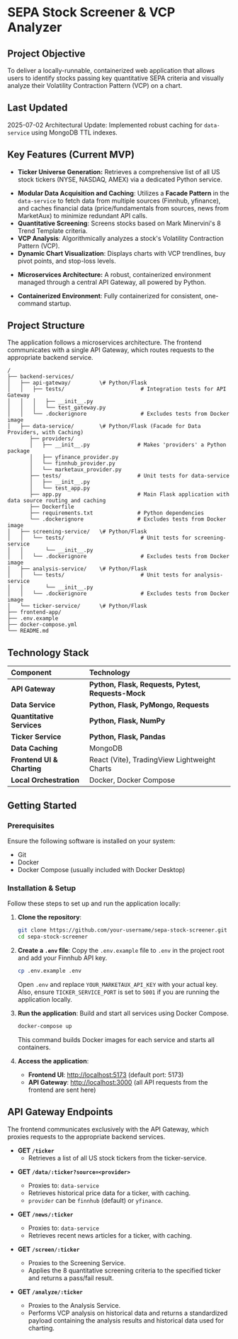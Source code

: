 # SEPA Stock Screener & VCP Analyzer

## Project Objective
To deliver a locally-runnable, containerized web application that allows users to identify stocks passing key quantitative SEPA criteria and visually analyze their Volatility Contraction Pattern (VCP) on a chart.

## Last Updated
2025-07-02
Architectural Update: Implemented robust caching for `data-service` using MongoDB TTL indexes.

## Key Features (Current MVP)
* **Ticker Universe Generation:** Retrieves a comprehensive list of all US stock tickers (NYSE, NASDAQ, AMEX) via a dedicated Python service. 
- **Modular Data Acquisition and Caching**: Utilizes a **Facade Pattern** in the `data-service` to fetch data from multiple sources (Finnhub, yfinance), and caches financial data (price/fundamentals from sources, news from MarketAux) to minimize redundant API calls.  
- **Quantitative Screening**: Screens stocks based on Mark Minervini's 8 Trend Template criteria.
- **VCP Analysis**: Algorithmically analyzes a stock's Volatility Contraction Pattern (VCP).
- **Dynamic Chart Visualization**: Displays charts with VCP trendlines, buy pivot points, and stop-loss levels.
* **Microservices Architecture:** A robust, containerized environment managed through a central API Gateway, all powered by Python.
- **Containerized Environment**: Fully containerized for consistent, one-command startup.

## Project Structure
The application follows a microservices architecture. The frontend communicates with a single API Gateway, which routes requests to the appropriate backend service.

```
/  
├── backend-services/  
│   ├── api-gateway/         \# Python/Flask
│   │   ├── tests/                        # Integration tests for API Gateway
│   │   │   ├── __init__.py
│   │   │   └── test_gateway.py
│   │   └── .dockerignore                 # Excludes tests from Docker image
│   ├── data-service/        \# Python/Flask (Facade for Data Providers, with Caching)
       ├── providers/
       │   ├── __init__.py               # Makes 'providers' a Python package
       │   ├── yfinance_provider.py
       │   └── finnhub_provider.py
       │   └── marketaux_provider.py
       ├── tests/                        # Unit tests for data-service
       │   ├── __init__.py
       │   └── test_app.py
       ├── app.py                        # Main Flask application with data source routing and caching
       ├── Dockerfile
       ├── requirements.txt              # Python dependencies
       └── .dockerignore                 # Excludes tests from Docker image
│   ├── screening-service/   \# Python/Flask
│   │   └── tests/                        # Unit tests for screening-service
│   │       └── __init__.py
│   │   └── .dockerignore                 # Excludes tests from Docker image
│   ├── analysis-service/    \# Python/Flask
│   │   └── tests/                        # Unit tests for analysis-service
│   │       └── __init__.py
│   │   └── .dockerignore                 # Excludes tests from Docker image
│   └── ticker-service/      \# Python/Flask
├── frontend-app/  
├── .env.example  
├── docker-compose.yml  
└── README.md
```

## Technology Stack

| Component | Technology |
| :---- | :---- |
| **API Gateway** | **Python, Flask, Requests, Pytest, Requests-Mock** |
| **Data Service** | **Python, Flask, PyMongo, Requests** |
| **Quantitative Services** | **Python, Flask, NumPy** |
| **Ticker Service** | **Python, Flask, Pandas** |
| **Data Caching** | MongoDB |
| **Frontend UI & Charting** | React (Vite), TradingView Lightweight Charts |
| **Local Orchestration** | Docker, Docker Compose |

## Getting Started

### Prerequisites
Ensure the following software is installed on your system:
- Git
- Docker
- Docker Compose (usually included with Docker Desktop)

### Installation & Setup
Follow these steps to set up and run the application locally:

1. **Clone the repository**:
   ```bash
   git clone https://github.com/your-username/sepa-stock-screener.git
   cd sepa-stock-screener
   ```

2. **Create a `.env` file**:
   Copy the `.env.example` file to `.env` in the project root and add your Finnhub API key.
   ```bash
   cp .env.example .env
   ```
   Open `.env` and replace `YOUR_MARKETAUX_API_KEY` with your actual key.
   Also, ensure `TICKER_SERVICE_PORT` is set to `5001` if you are running the application locally.

3. **Run the application**:
   Build and start all services using Docker Compose.
   ```bash
   docker-compose up
   ```
   This command builds Docker images for each service and starts all containers.

4. **Access the application**:
   - **Frontend UI**: [http://localhost:5173](http://localhost:5173) (default port: 5173)
   - **API Gateway**: [http://localhost:3000](http://localhost:3000) (all API requests from the frontend are sent here)

## API Gateway Endpoints
The frontend communicates exclusively with the API Gateway, which proxies requests to the appropriate backend services.

- **GET `/ticker`** 
  - Retrieves a list of all US stock tickers from the ticker-service.  

* **GET `/data/:ticker?source=<provider>`**
    * Proxies to: `data-service`
    * Retrieves historical price data for a ticker, with caching.
    * `provider` can be `finnhub` (default) or `yfinance`.

* **GET `/news/:ticker`**
    * Proxies to: `data-service`
    * Retrieves recent news articles for a ticker, with caching.

- **GET `/screen/:ticker`**  
  - Proxies to the Screening Service.  
  - Applies the 8 quantitative screening criteria to the specified ticker and returns a pass/fail result.

- **GET `/analyze/:ticker`**  
  - Proxies to the Analysis Service.  
  - Performs VCP analysis on historical data and returns a standardized payload containing the analysis results and historical data used for charting.